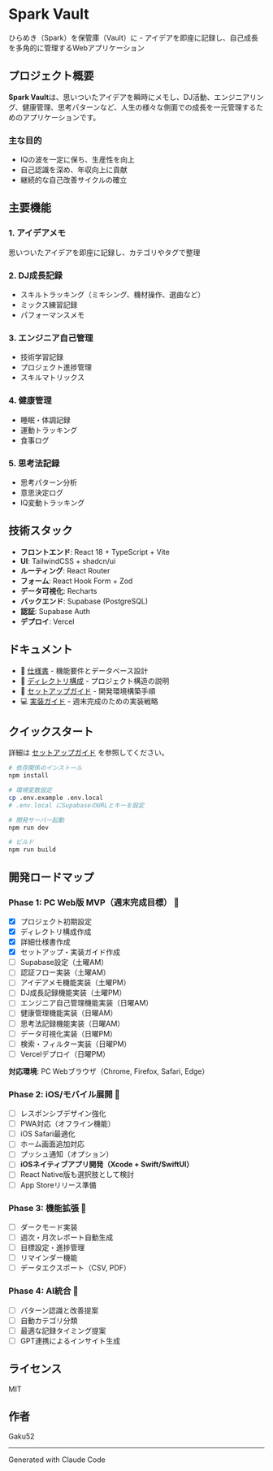 # Spark Vault

ひらめき（Spark）を保管庫（Vault）に - アイデアを即座に記録し、自己成長を多角的に管理するWebアプリケーション

## プロジェクト概要

**Spark Vault**は、思いついたアイデアを瞬時にメモし、DJ活動、エンジニアリング、健康管理、思考パターンなど、人生の様々な側面での成長を一元管理するためのアプリケーションです。

### 主な目的

- IQの波を一定に保ち、生産性を向上
- 自己認識を深め、年収向上に貢献
- 継続的な自己改善サイクルの確立

## 主要機能

### 1. アイデアメモ
思いついたアイデアを即座に記録し、カテゴリやタグで整理

### 2. DJ成長記録
- スキルトラッキング（ミキシング、機材操作、選曲など）
- ミックス練習記録
- パフォーマンスメモ

### 3. エンジニア自己管理
- 技術学習記録
- プロジェクト進捗管理
- スキルマトリックス

### 4. 健康管理
- 睡眠・体調記録
- 運動トラッキング
- 食事ログ

### 5. 思考法記録
- 思考パターン分析
- 意思決定ログ
- IQ変動トラッキング

## 技術スタック

- **フロントエンド**: React 18 + TypeScript + Vite
- **UI**: TailwindCSS + shadcn/ui
- **ルーティング**: React Router
- **フォーム**: React Hook Form + Zod
- **データ可視化**: Recharts
- **バックエンド**: Supabase (PostgreSQL)
- **認証**: Supabase Auth
- **デプロイ**: Vercel

## ドキュメント

- 📖 [仕様書](./docs/SPECIFICATION.md) - 機能要件とデータベース設計
- 📁 [ディレクトリ構成](./docs/DIRECTORY_STRUCTURE.md) - プロジェクト構造の説明
- 🚀 [セットアップガイド](./docs/SETUP_GUIDE.md) - 開発環境構築手順
- 💻 [実装ガイド](./docs/IMPLEMENTATION_GUIDE.md) - 週末完成のための実装戦略

## クイックスタート

詳細は [セットアップガイド](./docs/SETUP_GUIDE.md) を参照してください。

```bash
# 依存関係のインストール
npm install

# 環境変数設定
cp .env.example .env.local
# .env.local にSupabaseのURLとキーを設定

# 開発サーバー起動
npm run dev

# ビルド
npm run build
```

## 開発ロードマップ

### Phase 1: PC Web版 MVP（週末完成目標） 🎯
- [x] プロジェクト初期設定
- [x] ディレクトリ構成作成
- [x] 詳細仕様書作成
- [x] セットアップ・実装ガイド作成
- [ ] Supabase設定（土曜AM）
- [ ] 認証フロー実装（土曜AM）
- [ ] アイデアメモ機能実装（土曜PM）
- [ ] DJ成長記録機能実装（土曜PM）
- [ ] エンジニア自己管理機能実装（日曜AM）
- [ ] 健康管理機能実装（日曜AM）
- [ ] 思考法記録機能実装（日曜AM）
- [ ] データ可視化実装（日曜PM）
- [ ] 検索・フィルター実装（日曜PM）
- [ ] Vercelデプロイ（日曜PM）

**対応環境**: PC Webブラウザ（Chrome, Firefox, Safari, Edge）

### Phase 2: iOS/モバイル展開 📱
- [ ] レスポンシブデザイン強化
- [ ] PWA対応（オフライン機能）
- [ ] iOS Safari最適化
- [ ] ホーム画面追加対応
- [ ] プッシュ通知（オプション）
- [ ] **iOSネイティブアプリ開発（Xcode + Swift/SwiftUI）**
- [ ] React Native版も選択肢として検討
- [ ] App Storeリリース準備

### Phase 3: 機能拡張 🚀
- [ ] ダークモード実装
- [ ] 週次・月次レポート自動生成
- [ ] 目標設定・進捗管理
- [ ] リマインダー機能
- [ ] データエクスポート（CSV, PDF）

### Phase 4: AI統合 🤖
- [ ] パターン認識と改善提案
- [ ] 自動カテゴリ分類
- [ ] 最適な記録タイミング提案
- [ ] GPT連携によるインサイト生成

## ライセンス

MIT

## 作者

Gaku52

---

Generated with Claude Code
